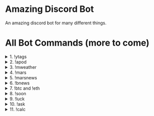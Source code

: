 # Amazing Discord Bot
An amazing discord bot for many different things.

# All Bot Commands (more to come)

<details>
   <summary>1. !ytags</summary>
  
   - See & copy all tags used in any youtube videos.
   - Usage: !ytags [youtube link]
</details>

<details>
   <summary>2. !apod</summary>
  
   - Get the Astronomy picture of the day (with additional option to choose a random date or specify your own aswell).<br>
   - Optional usages: !apod {date} / !apod random
</details>

<details>
  <summary>3. !mweather</summary>
  
  - Get the latest mars weather update from the Perseverance Rover, with the "MarsWxReport" twitter account.
</details>

<details>
  <summary>4. !mars</summary>
  
  - Get one of the most recent Mars surface photos from the perseverance and curiosity rovers.
</details>

<details>
  <summary>5. !marsnews</summary>
  
  - Get the latest news about the Mars mission from NASA's official website.
</details>

<details>
  <summary>6. !bnews</summary>
   
   - Get the newest news/posts from bitcoin subreddit.
</details>

<details>
  <summary>7. !btc and !eth</summary>
   
   - Convert bitcoin or ethereum value to USD dollars with bitcoin's or ethereum's real time price.
   - Usage: !btc [value] or !eth [value]
</details>

<details>
   <summary>8. !soon</summary>
   
   - Work in progress and will be coming soon. It's for predicting bitcoin price in period of time (max 1 in week) and earning win or loss score for it when the prediction date comes.
   - Usage: !soon [btc price] [month day]
</details>

<details>
  <summary>9. !luck</summary>
  
  - Generate 10 random bitcoin wallets and their matching private keys & display their balances.
</details>

<details>
  <summary>10. !ask</summary>
  
  - Ask the bot about anything and get a random yes or no.
  - Usage: /ask [question]
</details>

<details>
  <summary>11. !calc</summary>
  
  - Bonus command. Easily calculate stuff with just one command, using 'simplecalculator' module.
  - Command example: !calc 2 + 2
</details>
